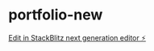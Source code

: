 # portfolio-new

[Edit in StackBlitz next generation editor ⚡️](https://stackblitz.com/~/github.com/yash-sisodiya/portfolio-new)